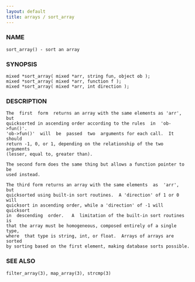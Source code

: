 ```yaml
---
layout: default
title: arrays / sort_array
---
```


### NAME

    sort_array() - sort an array

### SYNOPSIS

    mixed *sort_array( mixed *arr, string fun, object ob );
    mixed *sort_array( mixed *arr, function f );
    mixed *sort_array( mixed *arr, int direction );

### DESCRIPTION

    The  first  form  returns an array with the same elements as 'arr', but
    quicksorted in ascending order according to the rules  in  'ob->fun()'.
    'ob->fun()'  will  be  passed  two  arguments for each call.  It should
    return -1, 0, or 1, depending on the relationship of the two  arguments
    (lesser, equal to, greater than).

    The second form does the same thing but allows a function pointer to be
    used instead.

    The third form returns an array with the same elements  as  'arr',  but
    quicksorted using built-in sort routines.  A 'direction' of 1 or 0 will
    quicksort in ascending order, while a 'direction' of -1 will  quicksort
    in  descending  order.   A  limitation of the built-in sort routines is
    that the array must be homogeneous, composed entirely of a single type,
    where  that type is string, int, or float.  Arrays of arrays are sorted
    by sorting based on the first element, making database sorts possible.

### SEE ALSO

    filter_array(3), map_array(3), strcmp(3)


